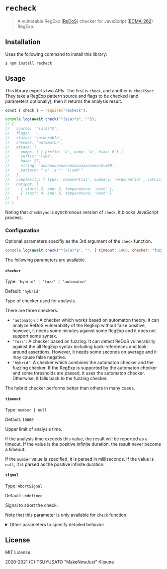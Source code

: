# `recheck`

> A vulnerable RegExp ([ReDoS][]) checker for JavaScript ([ECMA-262][]) RegExp.

[redos]: https://en.wikipedia.org/wiki/ReDoS
[ecma-262]: https://www.ecma-international.org/ecma-262/11.0/index.html#title

## Installation

Uses the following command to install this library:

```console
$ npm install recheck
```

## Usage

This library exports two APIs. The first is `check`, and another is `checkSync`.
They take a RegExp pattern source and flags to be checked (and parameters optionally),
then it returns the analysis result.

```javascript
const { check } = require("recheck");

console.log(await check("^(a|a)*$", ""));
// {
//   source: '^(a|a)*$',
//   flags: '',
//   status: 'vulnerable',
//   checker: 'automaton',
//   attack: {
//     pumps: [ { prefix: 'a', pump: 'a', bias: 0 } ],
//     suffix: '\x00',
//     base: 27,
//     string: 'aaaaaaaaaaaaaaaaaaaaaaaaaaaa\x00',
//     pattern: "'a' 'a'²⁷ '\\x00'"
//   },
//   complexity: { type: 'exponential', summary: 'exponential', isFuzz: false },
//   hotspot: [
//     { start: 2, end: 3, temperature: 'heat' },
//     { start: 4, end: 5, temperature: 'heat' }
//   ]
// }
```

Noting that `checkSync` is synchronous version of `check`, it blocks JavaScript process.

### Configuration

Optional parameters specifiy as the 3rd argument of the `check` function.

```javascript
console.log(await check("^(a|a)*$", "", { timeout: 1000, checker: "fuzz" }));
```

The following parameters are available.

#### `checker`

Type: `'hybrid' | 'fuzz' | 'automaton'`

Default: `'hybrid'`

Type of checker used for analysis.

There are three checkers:

- `'automaton'`: A checker which works based on automaton theory.
  It can analyze ReDoS vulnerability of the RegExp without false positive,
  however, it needs some minutes against some RegExp and it does not support some syntax.
- `'fuzz'`: A checker based on fuzzing.
  It can detect ReDoS vulnerability against the all RegExp syntax including back-references
  and look-around assertions. However, it needs some seconds on average and it may cause false
  negative.
- `'hybrid'`: A checker which combines the automaton checker and the fuzzing checker.
  If the RegExp is supported by the automaton checker and some thresholds are passed,
  it uses the automaton checker. Otherwise, it falls back to the fuzzing checker.

The hybrid checker performs better than others in many cases.

#### `timeout`

Type: `number | null`

Default: `10000`

Upper limit of analysis time.

If the analysis time exceeds this value, the result will be reported as a timeout.
If the value is the positive infinite duration, the result never become a timeout.

If the `number` value is specified, it is parsed in milliseconds.
If the value is `null`, it is parsed as the positive infinite duration.

#### `signal`

Type: `AbortSignal`

Default: `undefined`

Signal to abort the check.

Note that this parameter is only available for `check` function.

<details>

<summary>Other parameters to specify detailed behavior</summary>

And, there are other parameters to specify detailed behavior.
They are set to perform better as the default, so it is rare to specify them
and it needs to know the checkers in depth to set the correct value.

#### `maxAttackStringSize`

Type: `number`

Default: `400000`

Maximum length of an attack string.

#### `attackLimit`

Type: `number`

Default: `1000000000`

Upper limit on the number of characters read by the VM during attack string construction.

#### `randomSeed`

Type: `number`

Default: `0`

Seed value for PRNG used by fuzzing.

#### `maxIteration`

Type: `number`

Default: `30`

Maximum number of iterations of genetic algorithm.

#### `seedingLimit`

Type: `number`

Default: `1000`

Upper limit on the number of characters read by the VM during seeding.

#### `seedingTimeout`

Type: `number | null`

Default: `100`

Upper limit of VM execution time during seeding.

If the `number` value is specified, it is parsed in milliseconds.
If the value is `null`, it is parsed as the positive infinite duration.

#### `maxInitialGenerationSize`

Type: `number`

Default: `50`

Maximum population at the initial generation.

#### `incubationLimit`

Type: `number`

Default: `100000`

Upper limit on the number of characters read by the VM during incubation.

#### `incubationTimeout`

Type: `number | null`

Default: `250`

Upper limit of VM execution time during incubation.

If the `number` value is specified, it is parsed in milliseconds.
If the value is `null`, it is parsed as the positive infinite duration.

#### `maxGeneStringSize`

Type: `number`

Default: `4000`

Maximum length of an attack string on genetic algorithm iterations.

#### `maxGenerationSize`

Type: `number`

Default: `100`

Maximum population at a single generation.

#### `crossoverSize`

Type: `number`

Default: `25`

Number of crossovers in a single generation.

#### `mutationSize`

Type: `number`

Default: `50`

Number of mutations in a single generation.

#### `attackTimeout`

Type: `number | null`

Default: `1000`

The upper limit of the VM execution time when constructing a attack string.

If the execution time exceeds this value, the result will be reported as a vulnerable.

If the `number` value is specified, it is parsed in milliseconds.
If the value is `null`, it is parsed as the positive infinite duration.

#### `maxDegree`

Type: `number`

Default: `4`

Maximum degree for constructing attack string.

#### `heatRatio`

Type: `number`

Default: `0.001`

Ratio of the number of characters read to the maximum number to be considered a hotspot.

#### `accelerationMode`

Type: `'auto' | 'on' | 'off'`

Default: `'auto'`

Mode of acceleration of VM execution.

There are three mode:

- `'auto'`: The automatic mode.
  When it is specified, VM acceleration is used for regular expressions contains no back-reference,
  because back-reference makes VM acceleration slow sometimes.
- `'on'`: The force **on** mode.
- `'off'`: The force **off** mode.

#### `maxRepeatCount`

Type: `number`

Default: `20`

Maximum number of sum of repeat counts.

If this value is exceeded, it switches to use the fuzzing checker.

#### `maxNFASize`

Type: `number`

Default: `40000`

Maximum transition size of NFA to use the automaton checker.

If transition size of NFA (and also DFA because it is larger in general) exceeds this value,
it switches to use the fuzzing checker.

#### `maxPatternSize`

Type: `number`

Default: `1500`

Maximum pattern size to use the automaton checker.

If this value is exceeded, it switches to use the fuzzing checker.

</details>

## License

MIT License.

2020-2021 (C) TSUYUSATO "MakeNowJust" Kitsune
